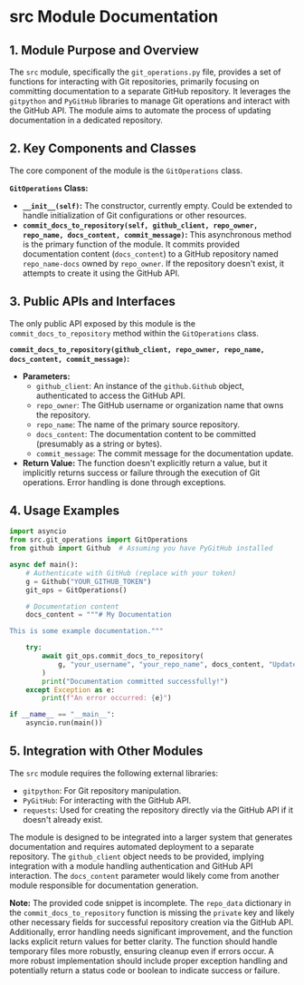 # src Module Documentation

## 1. Module Purpose and Overview

The `src` module, specifically the `git_operations.py` file, provides a set of functions for interacting with Git repositories, primarily focusing on committing documentation to a separate GitHub repository.  It leverages the `gitpython` and `PyGitHub` libraries to manage Git operations and interact with the GitHub API. The module aims to automate the process of updating documentation in a dedicated repository.


## 2. Key Components and Classes

The core component of the module is the `GitOperations` class.

**`GitOperations` Class:**

* **`__init__(self)`:**  The constructor, currently empty.  Could be extended to handle initialization of Git configurations or other resources.
* **`commit_docs_to_repository(self, github_client, repo_owner, repo_name, docs_content, commit_message)`:** This asynchronous method is the primary function of the module. It commits provided documentation content (`docs_content`) to a GitHub repository named `repo_name-docs` owned by `repo_owner`. If the repository doesn't exist, it attempts to create it using the GitHub API.


## 3. Public APIs and Interfaces

The only public API exposed by this module is the `commit_docs_to_repository` method within the `GitOperations` class.

**`commit_docs_to_repository(github_client, repo_owner, repo_name, docs_content, commit_message)`:**

* **Parameters:**
    * `github_client`: An instance of the `github.Github` object, authenticated to access the GitHub API.
    * `repo_owner`: The GitHub username or organization name that owns the repository.
    * `repo_name`: The name of the primary source repository.
    * `docs_content`: The documentation content to be committed (presumably as a string or bytes).
    * `commit_message`: The commit message for the documentation update.
* **Return Value:**  The function doesn't explicitly return a value, but it implicitly returns success or failure through the execution of Git operations.  Error handling is done through exceptions.


## 4. Usage Examples

```python
import asyncio
from src.git_operations import GitOperations
from github import Github  # Assuming you have PyGitHub installed

async def main():
    # Authenticate with GitHub (replace with your token)
    g = Github("YOUR_GITHUB_TOKEN")
    git_ops = GitOperations()

    # Documentation content
    docs_content = """# My Documentation

This is some example documentation."""

    try:
        await git_ops.commit_docs_to_repository(
            g, "your_username", "your_repo_name", docs_content, "Update documentation"
        )
        print("Documentation committed successfully!")
    except Exception as e:
        print(f"An error occurred: {e}")

if __name__ == "__main__":
    asyncio.run(main())

```

## 5. Integration with Other Modules

The `src` module requires the following external libraries:

* `gitpython`: For Git repository manipulation.
* `PyGitHub`: For interacting with the GitHub API.
* `requests`:  Used for creating the repository directly via the GitHub API if it doesn't already exist.

The module is designed to be integrated into a larger system that generates documentation and requires automated deployment to a separate repository.  The `github_client` object needs to be provided, implying integration with a module handling authentication and GitHub API interaction.  The `docs_content` parameter would likely come from another module responsible for documentation generation.


**Note:** The provided code snippet is incomplete.  The `repo_data` dictionary in the `commit_docs_to_repository` function is missing the `private` key and likely other necessary fields for successful repository creation via the GitHub API.  Additionally, error handling needs significant improvement, and the function lacks explicit return values for better clarity.  The function should handle temporary files more robustly, ensuring cleanup even if errors occur.  A more robust implementation should include proper exception handling and potentially return a status code or boolean to indicate success or failure.
